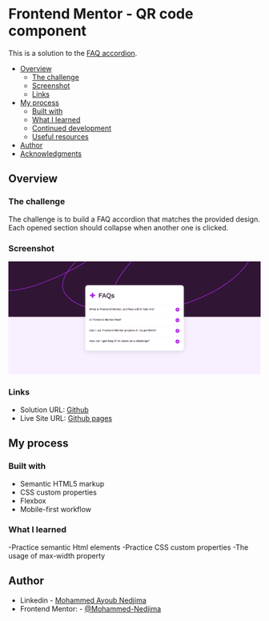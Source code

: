 # Frontend Mentor - QR code component

This is a solution to the [FAQ accordion](https://www.frontendmentor.io/challenges/faq-accordion-wyfFdeBwBz).

- [Overview](#overview)
  - [The challenge](#the-challenge)
  - [Screenshot](#screenshot)
  - [Links](#links)
- [My process](#my-process)
  - [Built with](#built-with)
  - [What I learned](#what-i-learned)
  - [Continued development](#continued-development)
  - [Useful resources](#useful-resources)
- [Author](#author)
- [Acknowledgments](#acknowledgments)

## Overview

### The challenge

The challenge is to build a FAQ accordion that matches the provided design. Each opened section should collapse when another one is clicked.

### Screenshot

![](./design/desktop-result.png)

### Links

- Solution URL: [Github](https://github.com/Mohammed-Nedjima/FAQ-accordion.git)
- Live Site URL: [Github pages](https://mohammed-nedjima.github.io/FAQ-accordion/)

## My process

### Built with

- Semantic HTML5 markup
- CSS custom properties
- Flexbox
- Mobile-first workflow

### What I learned

-Practice semantic Html elements
-Practice CSS custom properties
-The usage of max-width property

## Author

- Linkedin - [Mohammed Ayoub Nedjima](https://www.linkedin.com/in/mohammed-ayoub-nedjima//profile/kaamiik)
- Frontend Mentor: - [@Mohammed-Nedjima](https://www.frontendmentor.io/profile/Mohammed-Nedjima)
